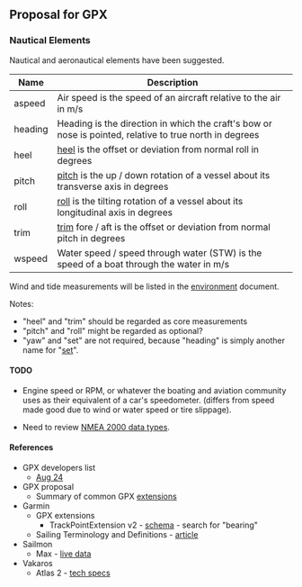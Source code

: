 ## Proposal for GPX

### Nautical Elements

Nautical and aeronautical elements have been suggested.

| Name    | Description                                                  |
| ------- | ------------------------------------------------------------ |
| aspeed  | Air speed is the speed of an aircraft relative to the air in m/s |
| heading | Heading is the direction in which the craft's bow or nose is pointed, relative to true north in degrees |
| heel    | [heel](https://en.wikipedia.org/wiki/Ship_motions#Roll) is the offset or deviation from normal roll in degrees |
| pitch   | [pitch](https://en.wikipedia.org/wiki/Ship_motions#Pitch) is the up / down rotation of a vessel about its transverse axis in degrees |
| roll    | [roll](https://en.wikipedia.org/wiki/Ship_motions#Roll) is the tilting rotation of a vessel about its longitudinal axis in degrees |
| trim    | [trim](https://en.wikipedia.org/wiki/Ship_motions#Pitch) fore / aft is the offset or deviation from normal pitch in degrees |
| wspeed  | Water speed / speed through water (STW) is the speed of a boat through the water in m/s |

Wind and tide measurements will be listed in the [environment](environment.md) document.

Notes:

- "heel" and "trim" should be regarded as core measurements
- "pitch" and "roll" might be regarded as optional?
- "yaw" and "set" are not required, because "heading" is simply another name for "[set](https://en.wikipedia.org/wiki/Ship_motions#Yaw)".



#### TODO

- Engine speed or RPM, or whatever the boating and aviation community uses as their equivalent of a car's speedometer. (differs from speed made good due to wind or water speed or tire slippage).

- Need to review [NMEA 2000 data types](https://www8.garmin.com/manuals/webhelp/GUID-1415AAD0-FE63-42A6-8F8D-DB713D616122/EN-US/GUID-FACE3DF9-D18C-43B2-A586-B14F670077E1.html).



#### References

- GPX developers list
  - [Aug 24](https://groups.io/g/gpx/message/47)
- GPX proposal
  - Summary of common GPX [extensions](../extensions.md)
- Garmin
  - GPX extensions
    - TrackPointExtension v2 - [schema](https://www8.garmin.com/xmlschemas/TrackPointExtensionv2.xsd) - search for "bearing"
  - Sailing Terminology and Definitions - [article](https://support.garmin.com/en-GB/?faq=e5LwusViLZ95VTDwn2Alt7)
- Sailmon
  - Max - [live data](https://sailmon.com/max/#1675689499683-c73158df-1d1313e9-e463)
- Vakaros
  - Atlas 2 - [tech specs](https://vakaros.com/en-eu/pages/tech-specs)
